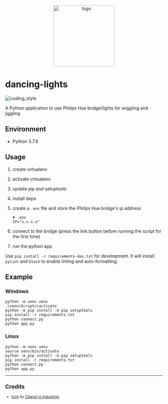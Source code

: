 <div align="center">
    <img src="https://cdn3.iconfinder.com/data/icons/party-fill-recreation-story/512/Dancing-512.png" alt="logo" height="196">
</div>

# dancing-lights

![coding_style](https://img.shields.io/badge/code%20style-black-000000.svg)

A Python application to use Philips Hue bridge/lights for wiggling and jiggling

## Environment

- Python 3.7.9

## Usage

1. create virtualenv
2. activate virtualenv
3. update pip and setuptools
4. install deps
5. create a `.env` file and store the Philips Hue bridge's ip address

   ```
   # .env
   IP="x.x.x.x"
   ```

6. connect to the bridge (press the link button before running the script for the first time)
7. run the python app

Use `pip install -r requirements-dev.txt` for development.
It will install `pylint` and `black` to enable linting and auto-formatting.

## Example

### Windows

    python -m venv venv
    .\venv\Scripts\activate
    python -m pip install -U pip setuptools
    pip install -r requirements.txt
    python connect.py
    python app.py

### Linux

    python -m venv venv
    source venv/bin/activate
    python -m pip install -U pip setuptools
    pip install -r requirements.txt
    python connect.py
    python app.py

<hr>

<sup>

## Credits

- [Icon][1] by [Chanut is Industries][2]

</sup>

[1]: https://www.iconfinder.com/icons/7149745/dancing_dancer_party_lifestyle_happiness_entertainment_recreation_icon
[2]: https://www.iconfinder.com/Chanut-is
